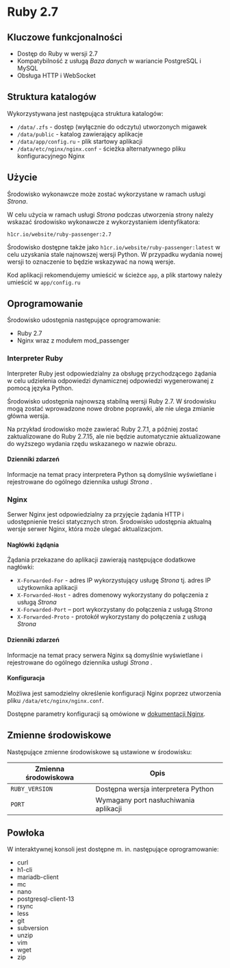 # Ruby 2.7

## Kluczowe funkcjonalności

* Dostęp do Ruby w wersji 2.7
* Kompatybilność z usługą *Baza danych* w wariancie PostgreSQL i MySQL
* Obsługa HTTP i WebSocket

## Struktura katalogów

Wykorzystywana jest następująca struktura katalogów:

* ```/data/.zfs``` - dostęp (wyłącznie do odczytu) utworzonych migawek
* ```/data/public``` - katalog zawierający aplikacje
* ```/data/app/config.ru``` - plik startowy aplikacji
* ```/data/etc/nginx/nginx.conf``` - ścieżka alternatywnego pliku konfiguracyjnego Nginx

## Użycie

Środowisko wykonawcze może zostać wykorzystane w ramach usługi *Strona*.

W celu użycia w ramach usługi *Strona* podczas utworzenia strony należy wskazać środowisko wykonawcze z wykorzystaniem identyfikatora:

```h1cr.io/website/ruby-passenger:2.7```

Środowisko dostępne także jako ```h1cr.io/website/ruby-passenger:latest``` w celu uzyskania stale najnowszej wersji Python. W przypadku wydania nowej wersji to oznaczenie to będzie wskazywać na nową wersje.

Kod aplikacji rekomendujemy umieścić w ścieżce ```app```, a plik startowy należy umieścić w ```app/config.ru```

## Oprogramowanie

Środowisko udostępnia następujące oprogramowanie:

* Ruby 2.7
* Nginx wraz z modułem mod_passenger

### Interpreter Ruby

Interpreter Ruby jest odpowiedzialny za obsługę przychodzącego żądania w celu udzielenia odpowiedzi dynamicznej odpowiedzi wygenerowanej z pomocą języka Python.

Środowisko udostępnia najnowszą stabilną wersji Ruby 2.7. W środowisku mogą zostać wprowadzone nowe drobne poprawki, ale nie ulega zmianie główna wersja.

Na przykład środowisko może zawierać Ruby 2.7.1, a później zostać zaktualizowane do Ruby 2.7.15, ale nie będzie automatycznie aktualizowane do wyższego wydania rzędu wskazanego w nazwie obrazu.

#### Dzienniki zdarzeń

Informacje na temat pracy interpretera Python są domyślnie wyświetlane i rejestrowane do ogólnego dziennika usługi *Strona* .

### Nginx

Serwer Nginx jest odpowiedzialny za przyjęcie żądania HTTP i udostępnienie treści statycznych stron. Środowisko udostępnia aktualną wersje serwer Nginx, która może ulegać aktualizacjom.

#### Nagłówki żądąnia

Żądania przekazane do aplikacji zawierają następujące dodatkowe nagłówki:

* ```X-Forwarded-For``` - adres IP wykorzystujący usługę *Strona* tj. adres IP użytkownika aplikacji
* ```X-Forwarded-Host``` - adres domenowy wykorzystany do połączenia z usługą *Strona*
* ```X-Forwarded-Port``` – port wykorzystany do połączenia z usługą *Strona*
* ```X-Forwarded-Proto``` - protokół wykorzystany do połączenia z usługą *Strona*

#### Dzienniki zdarzeń

Informacje na temat pracy serwera Nginx są domyślnie wyświetlane i rejestrowane do ogólnego dziennika usługi *Strona* .

#### Konfiguracja

Możliwa jest samodzielny określenie konfiguracji Nginx poprzez utworzenia pliku ```/data/etc/nginx/nginx.conf```.

Dostępne parametry konfiguracji są omówione w [dokumentacji Nginx](https://www.nginx.com/resources/wiki/).

## Zmienne środowiskowe

Następujące zmienne środowiskowe są ustawione w środowisku:

| Zmienna środowiskowa |                 Opis                  |
| -------------------- | ------------------------------------- |
| ```RUBY_VERSION``` | Dostępna wersja interpretera Python   |
| ```PORT```           | Wymagany port nasłuchiwania aplikacji |

## Powłoka

W interaktywnej konsoli jest dostępne m. in. następujące oprogramowanie:

* curl
* h1-cli
* mariadb-client
* mc
* nano
* postgresql-client-13
* rsync
* less
* git
* subversion
* unzip
* vim
* wget
* zip
